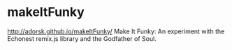 makeItFunky
===========

<http://adorsk.github.io/makeItFunky/> Make It Funky: An experiment with the Echonest remix.js library and the Godfather of Soul.
